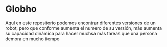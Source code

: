 # Globho

Aquí en este repositorio podemos encontrar diferentes versiones de un robot, pero que conforme aumenta el numero de su versión, más aumenta su capacidad dinámica para hacer muchsa más tareas que una persona demora en mucho tiempo
